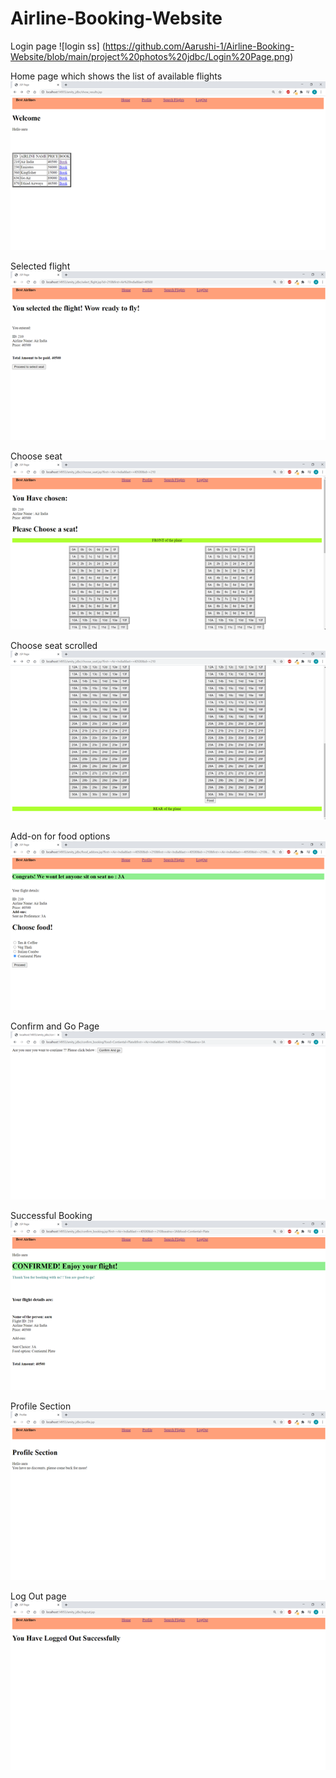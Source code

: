 # Airline-Booking-Website

Login page 
![login ss] (https://github.com/Aarushi-1/Airline-Booking-Website/blob/main/project%20photos%20jdbc/Login%20Page.png)

Home page which shows the list of available flights
![search flights](https://github.com/Aarushi-1/Airline-Booking-Website/blob/main/project%20photos%20jdbc/Search%20flights%20page.png)

Selected flight
![selected flight](https://github.com/Aarushi-1/Airline-Booking-Website/blob/main/project%20photos%20jdbc/Continue%20Booking%20page.png)

Choose seat 
![select seat](https://github.com/Aarushi-1/Airline-Booking-Website/blob/main/project%20photos%20jdbc/Choose%20seat%201.png)

Choose seat scrolled
![ss2](https://github.com/Aarushi-1/Airline-Booking-Website/blob/main/project%20photos%20jdbc/Choose%20seat%202.png)

Add-on for food options
![food](https://github.com/Aarushi-1/Airline-Booking-Website/blob/main/project%20photos%20jdbc/choose%20food.png)

Confirm and Go Page
![confirm](https://github.com/Aarushi-1/Airline-Booking-Website/blob/main/project%20photos%20jdbc/Ask%20for%20confirmation.png)

Successful Booking
![confirmed](https://github.com/Aarushi-1/Airline-Booking-Website/blob/main/project%20photos%20jdbc/Confirmation%20page.png)

Profile Section
![profile](https://github.com/Aarushi-1/Airline-Booking-Website/blob/main/project%20photos%20jdbc/Profile%20Section.png)

Log Out page
![logout](https://github.com/Aarushi-1/Airline-Booking-Website/blob/main/project%20photos%20jdbc/Log%20out%20successful.png)
